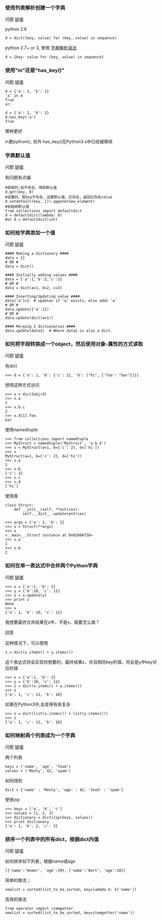 
### 使用列表解析创建一个字典

问题 [链接](http://stackoverflow.com/questions/1747817/python-create-a-dictionary-with-list-comprehension)

python 2.6

    d = dict((key, value) for (key, value) in sequence)

python 2.7+ or 3, 使用 [字典解析语法](http://www.python.org/dev/peps/pep-0274/)

    d = {key: value for (key, value) in sequence}

### 使用"in"还是"has_key()"

问题 [链接](http://stackoverflow.com/questions/1323410/has-key-or-in)

    d = {'a': 1, 'b': 2}
    'a' in d
    True
    or:

    d = {'a': 1, 'b': 2}
    d.has_key('a')
    True

哪种更好

in更pythonic, 另外 has_key()在Python3.x中已经被移除

### 字典默认值

问题 [链接](http://stackoverflow.com/questions/1602934/check-if-a-given-key-already-exists-in-a-dictionary)

和问题有点偏

    #获取时,如不存在，得到默认值
    d.get(key, 0)
    #设置时，若key不存在，设置默认值，已存在，返回已存在value
    d.setdefault(key, []).append(new_element)
    #初始即默认值
    from collections import defaultdict
    d = defaultdict(lambda: 0)
    #or d = defaultdict(int)


### 如何给字典添加一个值

问题 [链接](http://stackoverflow.com/questions/1024847/add-to-a-dictionary-in-python)


    #### Making a dictionary ####
    data = {}
    # OR #
    data = dict()

    #### Initially adding values ####
    data = {'a':1,'b':2,'c':3}
    # OR #
    data = dict(a=1, b=2, c=3)

    #### Inserting/Updating value ####
    data['a']=1  # updates if 'a' exists, else adds 'a'
    # OR #
    data.update({'a':1})
    # OR #
    data.update(dict(a=1))

    #### Merging 2 dictionaries ####
    data.update(data2)  # Where data2 is also a dict.

### 如何将字段转换成一个object，然后使用对象-属性的方式读取

问题 [链接](http://stackoverflow.com/questions/1305532/convert-python-dict-to-object)

有dict

    >>> d = {'a': 1, 'b': {'c': 2}, 'd': ["hi", {'foo': "bar"}]}}

想用这种方式访问

    >>> x = dict2obj(d)
    >>> x.a
    1
    >>> x.b.c
    2
    >>> x.d[1].foo
    bar

使用namedtuple

    >>> from collections import namedtuple
    >>> MyStruct = namedtuple('MyStruct', 'a b d')
    >>> s = MyStruct(a=1, b={'c': 2}, d=['hi'])
    >>> s
    MyStruct(a=1, b={'c': 2}, d=['hi'])
    >>> s.a
    1
    >>> s.b
    {'c': 2}
    >>> s.c
    >>> s.d
    ['hi']

使用类

    class Struct:
        def __init__(self, **entries):
            self.__dict__.update(entries)

    >>> args = {'a': 1, 'b': 2}
    >>> s = Struct(**args)
    >>> s
    <__main__.Struct instance at 0x01D6A738>
    >>> s.a
    1
    >>> s.b
    2

### 如何在单一表达式中合并两个Python字典

问题 [链接](http://stackoverflow.com/questions/38987/how-can-i-merge-union-two-python-dictionaries-in-a-single-expression)

    >>> x = {'a':1, 'b': 2}
    >>> y = {'b':10, 'c': 11}
    >>> z = x.update(y)
    >>> print z
    None
    >>> x
    {'a': 1, 'b': 10, 'c': 11}

我想要最终合并结果在z中，不是x，我要怎么做？

回答

这种情况下，可以使用

    z = dict(x.items() + y.items())

这个表达式将会实现你想要的，最终结果z，并且相同key的值，将会是y中key对应的值

    >>> x = {'a':1, 'b': 2}
    >>> y = {'b':10, 'c': 11}
    >>> z = dict(x.items() + y.items())
    >>> z
    {'a': 1, 'c': 11, 'b': 10}

如果在Python3中,会变得有些复杂

    >>> z = dict(list(x.items()) + list(y.items()))
    >>> z
    {'a': 1, 'c': 11, 'b': 10}

### 如何映射两个列表成为一个字典

问题 [链接](http://stackoverflow.com/questions/209840/map-two-lists-into-a-dictionary-in-python)

两个列表

    keys = ('name', 'age', 'food')
    values = ('Monty', 42, 'spam')
如何得到

    dict = {'name' : 'Monty', 'age' : 42, 'food' : 'spam'}

使用zip

    >>> keys = ['a', 'b', 'c']
    >>> values = [1, 2, 3]
    >>> dictionary = dict(zip(keys, values))
    >>> print dictionary
    {'a': 1, 'b': 2, 'c': 3}

### 排序一个列表中的所有dict，根据dict内值

问题 [链接](http://stackoverflow.com/questions/72899/in-python-how-do-i-sort-a-list-of-dictionaries-by-values-of-the-dictionary)

如何排序如下列表，根据name或age

    [{'name':'Homer', 'age':39}, {'name':'Bart', 'age':10}]

简单的做法；

    newlist = sorted(list_to_be_sorted, key=lambda k: k['name'])

高效的做法

    from operator import itemgetter
    newlist = sorted(list_to_be_sorted, key=itemgetter('name'))
